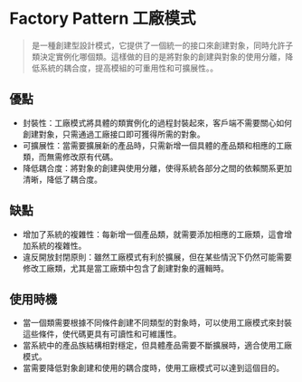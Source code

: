 # Factory Pattern 工廠模式

> 是一種創建型設計模式，它提供了一個統一的接口來創建對象，同時允許子類決定實例化哪個類。這樣做的目的是將對象的創建與對象的使用分離，降低系統的耦合度，提高模組的可重用性和可擴展性。。

## 優點

- 封裝性：工廠模式將具體的類實例化的過程封裝起來，客戶端不需要關心如何創建對象，只需通過工廠接口即可獲得所需的對象。
- 可擴展性：當需要擴展新的產品時，只需新增一個具體的產品類和相應的工廠類，而無需修改原有代碼。
- 降低耦合度：將對象的創建與使用分離，使得系統各部分之間的依賴關系更加清晰，降低了耦合度。

##  缺點
- 增加了系統的複雜性：每新增一個產品類，就需要添加相應的工廠類，這會增加系統的複雜性。
- 違反開放封閉原則：雖然工廠模式有利於擴展，但在某些情況下仍然可能需要修改工廠類，尤其是當工廠類中包含了創建對象的邏輯時。

## 使用時機

- 當一個類需要根據不同條件創建不同類型的對象時，可以使用工廠模式來封裝這些條件，使代碼更具有可讀性和可維護性。
- 當系統中的產品族結構相對穩定，但具體產品需要不斷擴展時，適合使用工廠模式。
- 當需要降低對象創建和使用的耦合度時，使用工廠模式可以達到這個目的。